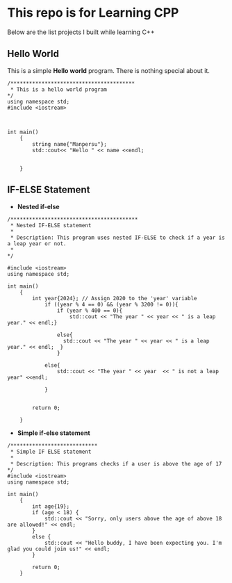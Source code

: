 # This repo is for Learning CPP
Below are the list projects I built while learning C++

## Hello World
This is a simple **Hello world** program. 
There is nothing special about it.

```
/****************************************
 * This is a hello world program
*/
using namespace std;
#include <iostream>



int main()
    {
        string name{"Manpersu"};
        std::cout<< "Hello " << name <<endl;


    }

```


## IF-ELSE Statement
- **Nested  if-else**


```
/*****************************************
 * Nested IF-ELSE statement
 * 
 * Description: This program uses nested IF-ELSE to check if a year is a leap year or not.
 * 
*/

#include <iostream>
using namespace std;

int main()
    {
        int year{2024}; // Assign 2020 to the 'year' variable
            if ((year % 4 == 0) && (year % 3200 != 0)){
                if (year % 400 == 0){
                    std::cout << "The year " << year << " is a leap year." << endl;}

                else{
                  std::cout << "The year " << year << " is a leap year." << endl;  }
                }
                
            else{
                std::cout << "The year " << year  << " is not a leap year" <<endl;

            }


        return 0;
        
    }

```


- **Simple if-else statement**

```
/****************************
 * Simple IF ELSE statement
 * 
 * Description: This programs checks if a user is above the age of 17
*/
#include <iostream>
using namespace std;

int main()
    {
        int age{19};
        if (age < 18) {
            std::cout << "Sorry, only users above the age of above 18 are allowed!" << endl; 
        }
        else {
            std::cout << "Hello buddy, I have been expecting you. I'm glad you could join us!" << endl;
        }

        return 0;
    }

```




